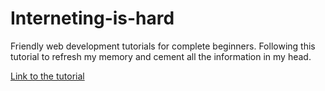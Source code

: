 # Interneting-is-hard
Friendly web development tutorials for complete beginners. Following this tutorial to refresh my memory and cement all the information in my head.

[Link to the tutorial](https://www.internetingishard.com/)
